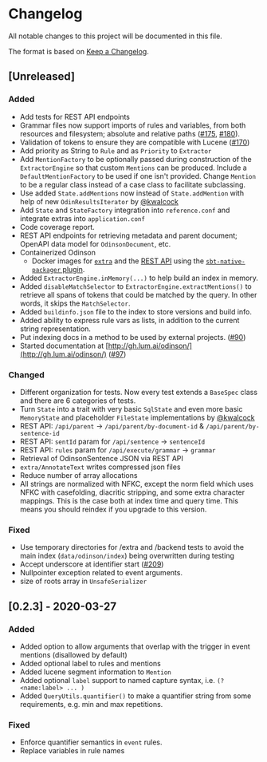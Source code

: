 # Changelog

All notable changes to this project will be documented in this file.

The format is based on [Keep a Changelog](https://keepachangelog.com/en/1.0.0/).

## [Unreleased]
### Added
- Add tests for REST API endpoints
- Grammar files now support imports of rules and variables, from both resources and filesystem; absolute and relative paths ([#175](https://github.com/lum-ai/odinson/pull/175), [#180](https://github.com/lum-ai/odinson/pull/180)).
- Validation of tokens to ensure they are compatible with Lucene ([#170](https://github.com/lum-ai/odinson/pull/170))
- Add priority as String to `Rule` and as `Priority` to `Extractor`
- Add `MentionFactory` to be optionally passed during construction of the `ExtractorEngine` so that custom `Mentions`
  can be produced.  Include a `DefaultMentionFactory` to be used if one isn't provided.  Change `Mention` to be a
  regular class instead of a case class to facilitate subclassing.
- Use added `State.addMentions` now instead of `State.addMention` with help of new `OdinResultsIterator` by [@kwalcock](https://github.com/kwalcock)
- Add `State` and `StateFactory` integration into `reference.conf` and integrate extras into `application.conf`
- Code coverage report.
- REST API endpoints for retrieving metadata and parent document; OpenAPI data model for `OdinsonDocument`, etc.
- Containerized Odinson
  - Docker images for [`extra`](https://hub.docker.com/r/lumai/odinson-extras) and the [REST API](https://hub.docker.com/r/lumai/odinson-rest-api) using the [`sbt-native-packager` plugin](https://github.com/sbt/sbt-native-packager).
- Added `ExtractorEngine.inMemory(...)` to help build an index in memory.
- Added `disableMatchSelector` to `ExtractorEngine.extractMentions()` to retrieve all spans of tokens that could
  be matched by the query. In other words, it skips the `MatchSelector`.
- Added `buildinfo.json` file to the index to store versions and build info.
- Added ability to express rule vars as lists, in addition to the current string representation.
- Put indexing docs in a method to be used by external projects. ([#90](https://github.com/lum-ai/odinson/pull/90))
- Started documentation at [http://gh.lum.ai/odinson/](http://gh.lum.ai/odinson/) ([#97](https://github.com/lum-ai/odinson/pull/97))
### Changed
- Different organization for tests. Now every test extends a `BaseSpec` class and there are 6 categories of tests.
- Turn `State` into a trait with very basic `SqlState` and even more basic `MemoryState` and placeholder `FileState` implementations by [@kwalcock](https://github.com/kwalcock)
- REST API: `/api/parent` -> `/api/parent/by-document-id` & `/api/parent/by-sentence-id`
- REST API: `sentId` param for `/api/sentence` -> `sentenceId`
- REST API: `rules` param for `/api/execute/grammar` -> `grammar`
- Retrieval of OdinsonSentence JSON via REST API
- `extra/AnnotateText` writes compressed json files
- Reduce number of array allocations
- All strings are normalized with NFKC, except the norm field which uses NFKC with casefolding,
  diacritic stripping, and some extra character mappings. This is the case both at index time and query time.
  This means you should reindex if you upgrade to this version.
### Fixed
- Use temporary directories for /extra and /backend tests to avoid the main index (`data/odinson/index`) being overwritten during testing
- Accept underscore at identifier start ([#209](https://github.com/lum-ai/odinson/pull/209))
- Nullpointer exception related to event arguments.
- size of roots array in `UnsafeSerializer`

## [0.2.3] - 2020-03-27
### Added
- Added option to allow arguments that overlap with the trigger in event mentions (disallowed by default)
- Added optional label to rules and mentions
- Added lucene segment information to `Mention`
- Added optional `label` support to named capture syntax, i.e. `(?<name:label> ... )`
- Added `QueryUtils.quantifier()` to make a quantifier string from some requirements, e.g. min and max repetitions.
### Fixed
- Enforce quantifier semantics in `event` rules.
- Replace variables in rule names
